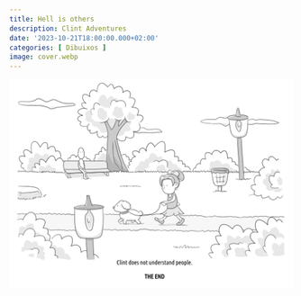 ```yaml
---
title: Hell is others
description: Clint Adventures
date: '2023-10-21T18:00:00.000+02:00'
categories: [ Dibuixos ]
image: cover.webp
---
```


![](clint-2.webp "Clint does not understand")
